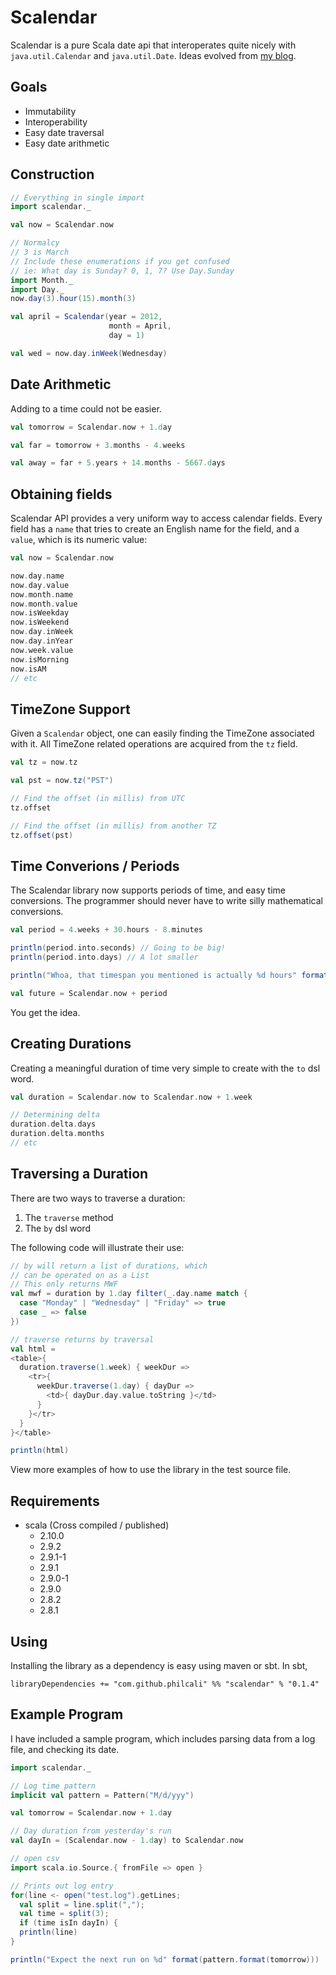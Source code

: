 # Scalendar

Scalendar is a pure Scala date api that interoperates quite nicely with
`java.util.Calendar` and `java.util.Date`. Ideas evolved from [my blog].

## Goals

  * Immutability
  * Interoperability
  * Easy date traversal
  * Easy date arithmetic

## Construction

``` scala
// Everything in single import
import scalendar._

val now = Scalendar.now

// Normalcy
// 3 is March
// Include these enumerations if you get confused
// ie: What day is Sunday? 0, 1, 7? Use Day.Sunday
import Month._
import Day._
now.day(3).hour(15).month(3)

val april = Scalendar(year = 2012,
                      month = April,
                      day = 1)

val wed = now.day.inWeek(Wednesday)
```

## Date Arithmetic

Adding to a time could not be easier.

``` scala
val tomorrow = Scalendar.now + 1.day

val far = tomorrow + 3.months - 4.weeks

val away = far + 5.years + 14.months - 5667.days
```

## Obtaining fields

Scalendar API provides a very uniform way to access calendar fields.
Every field has a `name` that tries to create an English name for the
field, and a `value`, which is its numeric value:

``` scala
val now = Scalendar.now

now.day.name
now.day.value
now.month.name
now.month.value
now.isWeekday
now.isWeekend
now.day.inWeek
now.day.inYear
now.week.value
now.isMorning
now.isAM
// etc
```

## TimeZone Support

Given a `Scalendar` object, one can easily finding the TimeZone associated
with it. All TimeZone related operations are acquired from the `tz` field.

``` scala
val tz = now.tz

val pst = now.tz("PST")

// Find the offset (in millis) from UTC
tz.offset

// Find the offset (in millis) from another TZ
tz.offset(pst)
```

## Time Converions / Periods

The Scalendar library now supports periods of time, and easy time conversions.
The programmer should never have to write silly mathematical conversions.

``` scala
val period = 4.weeks + 30.hours - 8.minutes

println(period.into.seconds) // Going to be big!
println(period.into.days) // A lot smaller

println("Whoa, that timespan you mentioned is actually %d hours" format(period.into.hours))

val future = Scalendar.now + period
```

You get the idea.

## Creating Durations

Creating a meaningful duration of time very simple to create with 
the `to` dsl word.

``` scala
val duration = Scalendar.now to Scalendar.now + 1.week

// Determining delta
duration.delta.days
duration.delta.months
// etc
```

## Traversing a Duration

There are two ways to traverse a duration:

  1. The `traverse` method
  2. The `by` dsl word

The following code will illustrate their use:

``` scala
// by will return a list of durations, which
// can be operated on as a List
// This only returns MWF
val mwf = duration by 1.day filter(_.day.name match {
  case "Monday" | "Wednesday" | "Friday" => true
  case _ => false
})

// traverse returns by traversal
val html =
<table>{
  duration.traverse(1.week) { weekDur =>
    <tr>{
      weekDur.traverse(1.day) { dayDur =>
        <td>{ dayDur.day.value.toString }</td>
      }
    }</tr>
  }
}</table>

println(html)
```

View more examples of how to use the library in the test source file.

## Requirements

  * scala (Cross compiled / published)
    * 2.10.0
    * 2.9.2
    * 2.9.1-1
    * 2.9.1
    * 2.9.0-1
    * 2.9.0 
    * 2.8.2 
    * 2.8.1

## Using

Installing the library as a dependency is easy using maven or sbt. In sbt,

```
libraryDependencies += "com.github.philcali" %% "scalendar" % "0.1.4"
```

## Example Program

I have included a sample program, which includes parsing data from a
log file, and checking its date.

``` scala
import scalendar._

// Log time pattern
implicit val pattern = Pattern("M/d/yyy")

val tomorrow = Scalendar.now + 1.day

// Day duration from yesterday's run 
val dayIn = (Scalendar.now - 1.day) to Scalendar.now

// open csv
import scala.io.Source.{ fromFile => open }

// Prints out log entry
for(line <- open("test.log").getLines;
  val split = line.split(",");
  val time = split(3);
  if (time isIn dayIn) {
  println(line)
}

println("Expect the next run on %d" format(pattern.format(tomorrow)))
```


[my blog]: http://philcalicode.blogspot.com/
